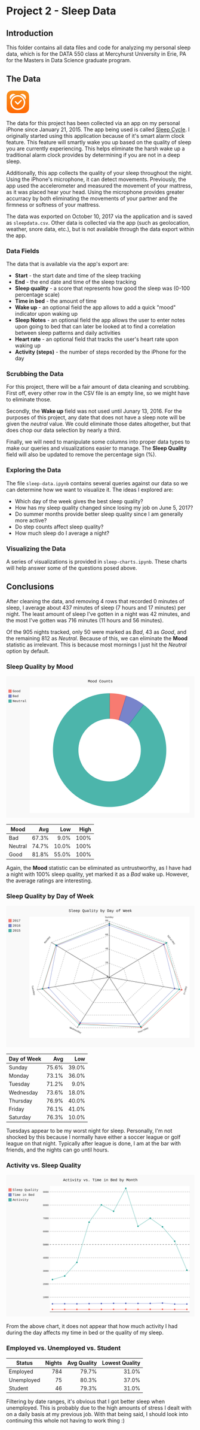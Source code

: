 # Project 2 - Sleep Data

## Introduction

This folder contains all data files and code for analyzing my personal sleep data, which is for the DATA 550 class at Mercyhurst University in Erie, PA for the Masters in Data Science graduate program.

## The Data

![alt text](sleep-cycle-icon.png "Sleep Cycle Logo")

The data for this project has been collected via an app on my personal iPhone since January 21, 2015.  The app being used is called [Sleep Cycle](https://www.sleepcycle.com/). I originally started using this application because of it's smart alarm clock feature. This feature will smartly wake you up based on the quality of sleep you are currently experiencing. This helps eliminate the harsh wake up a traditional alarm clock provides by determining if you are not in a deep sleep.

Additionally, this app collects the quality of your sleep throughout the night. Using the iPhone's microphone, it can detect movements. Previously, the app used the accelerometer and measured the movement of your mattress, as it was placed hear your head. Using the microphone provides greater accurracy by both eliminating the movements of your partner and the firmness or softness of your mattress.

The data was exported on October 10, 2017 via the application and is saved as ```sleepdata.csv```. Other data is collected via the app (such as geolocation, weather, snore data, etc.), but is not available through the data export within the app.

### Data Fields

The data that is available via the app's export are:

+ **Start** - the start date and time of the sleep tracking
+ **End** - the end date and time of the sleep tracking
+ **Sleep quality** - a score that represents how good the sleep was (0-100 percentage scale)
+ **Time in bed** - the amount of time
+ **Wake up** - an optional field the app allows to add a quick "mood" indicator upon waking up
+ **Sleep Notes** - an optional field the app allows the user to enter notes upon going to bed that can later be looked at to find a correlation between sleep patterns and daily activities
+ **Heart rate** - an optional field that tracks the user's heart rate upon waking up
+ **Activity (steps)** - the number of steps recorded by the iPhone for the day

### Scrubbing the Data

For this project, there will be a fair amount of data cleaning and scrubbing. First off, every other row in the CSV file is an empty line, so we might have to eliminate those. 

Secondly, the **Wake up** field was not used until Junary 13, 2016. For the purposes of this project, any date that does not have a sleep note will be given the *neutral* value. We could eliminate those dates altogether, but that does chop our data selection by nearly a third.

Finally, we will need to manipulate some columns into proper data types to make our queries and visualizations easier to manage. The **Sleep Quality** field will also be updated to remove the percentage sign (%).

### Exploring the Data

The file ```sleep-data.ipynb``` contains several queries against our data so we can determine how we want to visualize it. The ideas I explored are:

+ Which day of the week gives the best sleep quality?
+ How has my sleep quality changed since losing my job on June 5, 2017?
+ Do summer months provide better sleep quality since I am generally more active?
+ Do step counts affect sleep quality?
+ How much sleep do I average a night?

### Visualizing the Data

A series of visualizations is provided in ```sleep-charts.ipynb```. These charts will help answer some of the questions posed above.

## Conclusions

After cleaning the data, and removing 4 rows that recorded 0 minutes of sleep, I average about 437 minutes of sleep (7 hours and 17 minutes) per night. The least amount of sleep I've gotten in a night was 42 minutes, and the most I've gotten was 716 minutes (11 hours and 56 minutes). 

Of the 905 nights tracked, only 50 were marked as *Bad*, 43 as *Good*, and the remaining 812 as *Neutral*. Because of this, we can eliminate the **Mood** statistic as irrelevant. This is because most mornings I just hit the *Neutral* option by default.

### Sleep Quality by Mood

![alt text](mood-counts.svg "Mood Counts")

Mood | Avg | Low | High
--- | ---: | ---: | ---:
Bad | 67.3% | 9.0% | 100%
Neutral | 74.7% | 10.0% | 100%
Good | 81.8% | 55.0% | 100%

Again, the **Mood** statistic can be eliminated as untrustworthy, as I have had a night with 100% sleep quality, yet marked it as a *Bad* wake up. However, the average ratings are interesting.

### Sleep Quality by Day of Week

![alt text](quality-by-day-of-week.svg "Sleep Quality by Day of Week")

Day of Week | Avg | Low
--- | ---: | ---:
Sunday | 75.6% | 39.0%
Monday | 73.1% | 36.0%
Tuesday | 71.2% | 9.0%
Wednesday | 73.6% | 18.0%
Thursday | 76.9% | 40.0%
Friday | 76.1% | 41.0%
Saturday | 76.3% | 10.0%

Tuesdays appear to be my worst night for sleep. Personally, I'm not shocked by this because I normally have either a soccer league or golf league on that night. Typically after league is done, I am at the bar with friends, and the nights can go until hours.

### Activity vs. Sleep Quality

![alt text](activity-vs-quality.svg "Activity vs. Sleep Quality")

From the above chart, it does not appear that how much activity I had during the day affects my time in bed or the quality of my sleep.

### Employed vs. Unemployed vs. Student

Status | Nights | Avg Quality | Lowest Quality
--- | ---: | ---: | ---:
Employed | 784 | 79.7% | 31.0%
Unemployed | 75 | 80.3% | 37.0%
Student | 46 | 79.3% | 31.0%

Filtering by date ranges, it's obvious that I got better sleep when unemployed. This is probably due to the high amounts of stress I dealt with on a daily basis at my previous job. With that being said, I should look into continuing this whole not having to work thing :)


